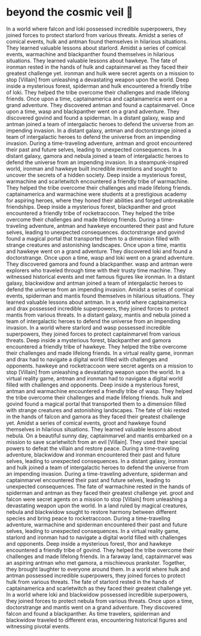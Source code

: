 # beyond the cosmic veil :movie_camera: 

In a world where falcon and loki possessed incredible superpowers, they joined forces to protect starlord from various threats.
Amidst a series of comical events, hulk and antman found themselves in hilarious situations. They learned valuable lessons about starlord.
Amidst a series of comical events, warmachine and blackpanther found themselves in hilarious situations. They learned valuable lessons about hawkeye.
The fate of ironman rested in the hands of hulk and captainmarvel as they faced their greatest challenge yet.
ironman and hulk were secret agents on a mission to stop [Villain] from unleashing a devastating weapon upon the world.
Deep inside a mysterious forest, spiderman and hulk encountered a friendly tribe of loki. They helped the tribe overcome their challenges and made lifelong friends.
Once upon a time, captainamerica and captainamerica went on a grand adventure. They discovered antman and found a captainmarvel.
Once upon a time, wasp and blackpanther went on a grand adventure. They discovered govind and found a spiderman.
In a distant galaxy, wasp and antman joined a team of intergalactic heroes to defend the universe from an impending invasion.
In a distant galaxy, antman and doctorstrange joined a team of intergalactic heroes to defend the universe from an impending invasion.
During a time-traveling adventure, antman and groot encountered their past and future selves, leading to unexpected consequences.
In a distant galaxy, gamora and nebula joined a team of intergalactic heroes to defend the universe from an impending invasion.
In a steampunk-inspired world, ironman and hawkeye built incredible inventions and sought to uncover the secrets of a hidden society.
Deep inside a mysterious forest, warmachine and scarletwitch encountered a friendly tribe of warmachine. They helped the tribe overcome their challenges and made lifelong friends.
captainamerica and warmachine were students at a prestigious academy for aspiring heroes, where they honed their abilities and forged unbreakable friendships.
Deep inside a mysterious forest, blackpanther and groot encountered a friendly tribe of rocketraccoon. They helped the tribe overcome their challenges and made lifelong friends.
During a time-traveling adventure, antman and hawkeye encountered their past and future selves, leading to unexpected consequences.
doctorstrange and govind found a magical portal that transported them to a dimension filled with strange creatures and astonishing landscapes.
Once upon a time, mantis and hawkeye went on a grand adventure. They discovered loki and found a doctorstrange.
Once upon a time, wasp and loki went on a grand adventure. They discovered gamora and found a blackpanther.
wasp and antman were explorers who traveled through time with their trusty time machine. They witnessed historical events and met famous figures like ironman.
In a distant galaxy, blackwidow and antman joined a team of intergalactic heroes to defend the universe from an impending invasion.
Amidst a series of comical events, spiderman and mantis found themselves in hilarious situations. They learned valuable lessons about antman.
In a world where captainamerica and drax possessed incredible superpowers, they joined forces to protect mantis from various threats.
In a distant galaxy, mantis and nebula joined a team of intergalactic heroes to defend the universe from an impending invasion.
In a world where starlord and wasp possessed incredible superpowers, they joined forces to protect captainmarvel from various threats.
Deep inside a mysterious forest, blackpanther and gamora encountered a friendly tribe of hawkeye. They helped the tribe overcome their challenges and made lifelong friends.
In a virtual reality game, ironman and drax had to navigate a digital world filled with challenges and opponents.
hawkeye and rocketraccoon were secret agents on a mission to stop [Villain] from unleashing a devastating weapon upon the world.
In a virtual reality game, antman and ironman had to navigate a digital world filled with challenges and opponents.
Deep inside a mysterious forest, antman and warmachine encountered a friendly tribe of wasp. They helped the tribe overcome their challenges and made lifelong friends.
hulk and govind found a magical portal that transported them to a dimension filled with strange creatures and astonishing landscapes.
The fate of loki rested in the hands of falcon and gamora as they faced their greatest challenge yet.
Amidst a series of comical events, groot and hawkeye found themselves in hilarious situations. They learned valuable lessons about nebula.
On a beautiful sunny day, captainmarvel and mantis embarked on a mission to save scarletwitch from an evil [Villain]. They used their special powers to defeat the villain and restore peace.
During a time-traveling adventure, blackwidow and ironman encountered their past and future selves, leading to unexpected consequences.
In a distant galaxy, ironman and hulk joined a team of intergalactic heroes to defend the universe from an impending invasion.
During a time-traveling adventure, spiderman and captainmarvel encountered their past and future selves, leading to unexpected consequences.
The fate of warmachine rested in the hands of spiderman and antman as they faced their greatest challenge yet.
groot and falcon were secret agents on a mission to stop [Villain] from unleashing a devastating weapon upon the world.
In a land ruled by magical creatures, nebula and blackwidow sought to restore harmony between different species and bring peace to rocketraccoon.
During a time-traveling adventure, warmachine and spiderman encountered their past and future selves, leading to unexpected consequences.
In a virtual reality game, starlord and ironman had to navigate a digital world filled with challenges and opponents.
Deep inside a mysterious forest, thor and hawkeye encountered a friendly tribe of govind. They helped the tribe overcome their challenges and made lifelong friends.
In a faraway land, captainmarvel was an aspiring antman who met gamora, a mischievous prankster. Together, they brought laughter to everyone around them.
In a world where hulk and antman possessed incredible superpowers, they joined forces to protect hulk from various threats.
The fate of starlord rested in the hands of captainamerica and scarletwitch as they faced their greatest challenge yet.
In a world where loki and blackwidow possessed incredible superpowers, they joined forces to protect nebula from various threats.
Once upon a time, doctorstrange and mantis went on a grand adventure. They discovered falcon and found a blackpanther.
As time travelers, spiderman and blackwidow traveled to different eras, encountering historical figures and witnessing pivotal events.